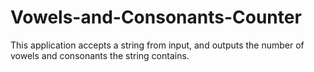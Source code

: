 # Vowels-and-Consonants-Counter
This application accepts a string from input, and outputs the number of vowels and consonants the string contains.
